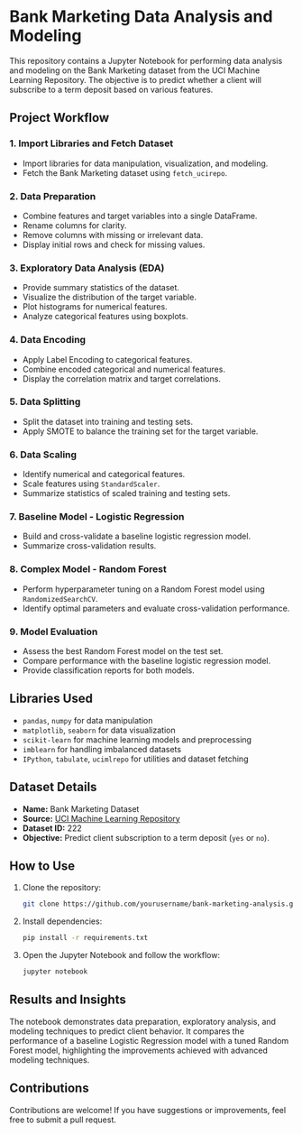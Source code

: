 # Bank Marketing Data Analysis and Modeling

This repository contains a Jupyter Notebook for performing data analysis and modeling on the Bank Marketing dataset from the UCI Machine Learning Repository. The objective is to predict whether a client will subscribe to a term deposit based on various features.

## Project Workflow

### 1. Import Libraries and Fetch Dataset
- Import libraries for data manipulation, visualization, and modeling.
- Fetch the Bank Marketing dataset using `fetch_ucirepo`.

### 2. Data Preparation
- Combine features and target variables into a single DataFrame.
- Rename columns for clarity.
- Remove columns with missing or irrelevant data.
- Display initial rows and check for missing values.

### 3. Exploratory Data Analysis (EDA)
- Provide summary statistics of the dataset.
- Visualize the distribution of the target variable.
- Plot histograms for numerical features.
- Analyze categorical features using boxplots.

### 4. Data Encoding
- Apply Label Encoding to categorical features.
- Combine encoded categorical and numerical features.
- Display the correlation matrix and target correlations.

### 5. Data Splitting
- Split the dataset into training and testing sets.
- Apply SMOTE to balance the training set for the target variable.

### 6. Data Scaling
- Identify numerical and categorical features.
- Scale features using `StandardScaler`.
- Summarize statistics of scaled training and testing sets.

### 7. Baseline Model - Logistic Regression
- Build and cross-validate a baseline logistic regression model.
- Summarize cross-validation results.

### 8. Complex Model - Random Forest
- Perform hyperparameter tuning on a Random Forest model using `RandomizedSearchCV`.
- Identify optimal parameters and evaluate cross-validation performance.

### 9. Model Evaluation
- Assess the best Random Forest model on the test set.
- Compare performance with the baseline logistic regression model.
- Provide classification reports for both models.

## Libraries Used
- `pandas`, `numpy` for data manipulation
- `matplotlib`, `seaborn` for data visualization
- `scikit-learn` for machine learning models and preprocessing
- `imblearn` for handling imbalanced datasets
- `IPython`, `tabulate`, `ucimlrepo` for utilities and dataset fetching

## Dataset Details
- **Name:** Bank Marketing Dataset  
- **Source:** [UCI Machine Learning Repository](https://archive.ics.uci.edu/ml/datasets/Bank+Marketing)  
- **Dataset ID:** 222  
- **Objective:** Predict client subscription to a term deposit (`yes` or `no`).

## How to Use
1. Clone the repository:
    ```bash
    git clone https://github.com/yourusername/bank-marketing-analysis.git
    ```
2. Install dependencies:
    ```bash
    pip install -r requirements.txt
    ```
3. Open the Jupyter Notebook and follow the workflow:
    ```bash
    jupyter notebook
    ```

## Results and Insights
The notebook demonstrates data preparation, exploratory analysis, and modeling techniques to predict client behavior. It compares the performance of a baseline Logistic Regression model with a tuned Random Forest model, highlighting the improvements achieved with advanced modeling techniques.

## Contributions
Contributions are welcome! If you have suggestions or improvements, feel free to submit a pull request.


